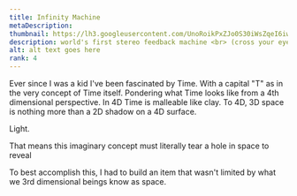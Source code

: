 ```yaml
---
title: Infinity Machine
metaDescription: 
thumbnail: https://lh3.googleusercontent.com/UnoRoikPxZJo0S30iWsZqeI6iwSptbmRIJOKrPlsqliuT6l0r8P_3bP6KcgXwMFLgFUdZrkcilNKLg-xZeql8S7YaD4QBnyn2Yltlu2X2u4sYQGqxApoS8y-zBE0oRdkumGPV9frlg=w2400
description: world's first stereo feedback machine <br> (cross your eyes to view in 3D)
alt: alt text goes here
rank: 4
---
```


Ever since I was a kid I've been fascinated by Time. With a capital "T" as in the very concept of Time itself. Pondering what Time looks like from a 4th dimensional perspective. In 4D Time is malleable like clay. To 4D, 3D space is nothing more than a 2D shadow on a 4D surface. 

Light.


That means this imaginary concept must literally tear a hole in space to reveal 

To best accomplish this, I had to build an item that wasn't limited by what we 3rd dimensional beings know as space.